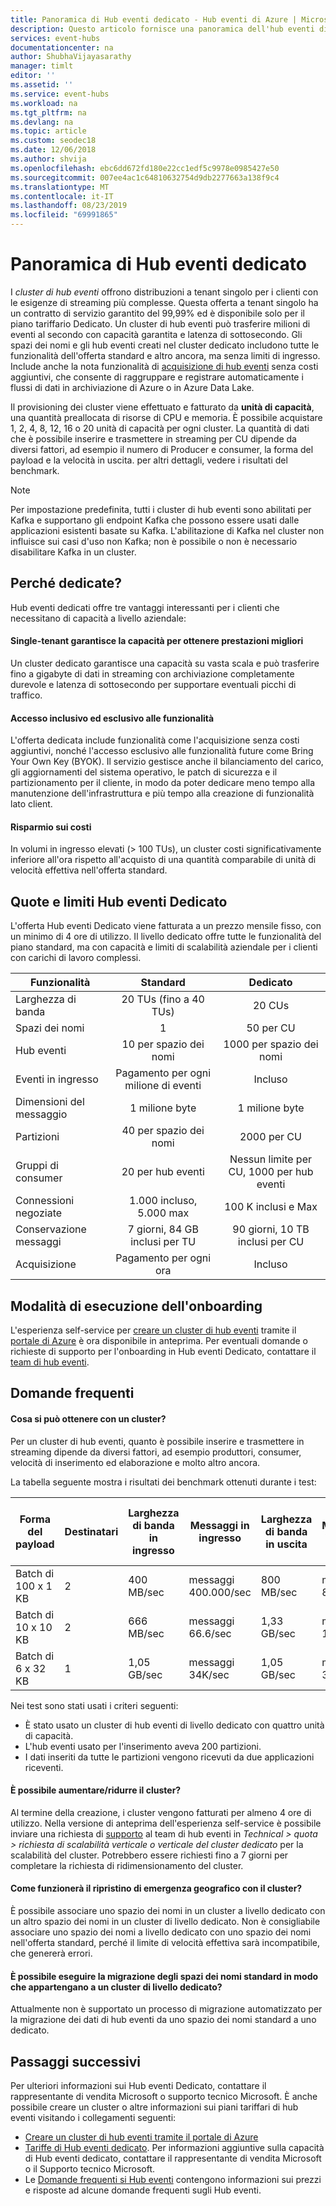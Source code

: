 ```yaml
---
title: Panoramica di Hub eventi dedicato - Hub eventi di Azure | Microsoft Docs
description: Questo articolo fornisce una panoramica dell'hub eventi di Azure dedicato, che offre distribuzioni a tenant singolo di hub eventi.
services: event-hubs
documentationcenter: na
author: ShubhaVijayasarathy
manager: timlt
editor: ''
ms.assetid: ''
ms.service: event-hubs
ms.workload: na
ms.tgt_pltfrm: na
ms.devlang: na
ms.topic: article
ms.custom: seodec18
ms.date: 12/06/2018
ms.author: shvija
ms.openlocfilehash: ebc6dd672fd180e22cc1edf5c9978e0985427e50
ms.sourcegitcommit: 007ee4ac1c64810632754d9db2277663a138f9c4
ms.translationtype: MT
ms.contentlocale: it-IT
ms.lasthandoff: 08/23/2019
ms.locfileid: "69991865"
---
```

# <a name="overview-of-event-hubs-dedicated"></a>Panoramica di Hub eventi dedicato

I *cluster di hub eventi* offrono distribuzioni a tenant singolo per i clienti con le esigenze di streaming più complesse. Questa offerta a tenant singolo ha un contratto di servizio garantito del 99,99% ed è disponibile solo per il piano tariffario Dedicato. Un cluster di hub eventi può trasferire milioni di eventi al secondo con capacità garantita e latenza di sottosecondo. Gli spazi dei nomi e gli hub eventi creati nel cluster dedicato includono tutte le funzionalità dell'offerta standard e altro ancora, ma senza limiti di ingresso. Include anche la nota funzionalità di [acquisizione di hub eventi](event-hubs-capture-overview.md) senza costi aggiuntivi, che consente di raggruppare e registrare automaticamente i flussi di dati in archiviazione di Azure o in Azure Data Lake. 

Il provisioning dei cluster viene effettuato e fatturato da **unità di capacità**, una quantità preallocata di risorse di CPU e memoria. È possibile acquistare 1, 2, 4, 8, 12, 16 o 20 unità di capacità per ogni cluster. La quantità di dati che è possibile inserire e trasmettere in streaming per CU dipende da diversi fattori, ad esempio il numero di Producer e consumer, la forma del payload e la velocità in uscita. per altri dettagli, vedere i risultati del benchmark. 

> [!NOTE]
> Per impostazione predefinita, tutti i cluster di hub eventi sono abilitati per Kafka e supportano gli endpoint Kafka che possono essere usati dalle applicazioni esistenti basate su Kafka. L'abilitazione di Kafka nel cluster non influisce sui casi d'uso non Kafka; non è possibile o non è necessario disabilitare Kafka in un cluster.

## <a name="why-dedicated"></a>Perché dedicate?

Hub eventi dedicati offre tre vantaggi interessanti per i clienti che necessitano di capacità a livello aziendale:

#### <a name="single-tenancy-guarantees-capacity-for-better-performance"></a>Single-tenant garantisce la capacità per ottenere prestazioni migliori

Un cluster dedicato garantisce una capacità su vasta scala e può trasferire fino a gigabyte di dati in streaming con archiviazione completamente durevole e latenza di sottosecondo per supportare eventuali picchi di traffico. 

#### <a name="inclusive-and-exclusive-access-to-features"></a>Accesso inclusivo ed esclusivo alle funzionalità 
L'offerta dedicata include funzionalità come l'acquisizione senza costi aggiuntivi, nonché l'accesso esclusivo alle funzionalità future come Bring Your Own Key (BYOK). Il servizio gestisce anche il bilanciamento del carico, gli aggiornamenti del sistema operativo, le patch di sicurezza e il partizionamento per il cliente, in modo da poter dedicare meno tempo alla manutenzione dell'infrastruttura e più tempo alla creazione di funzionalità lato client.  

#### <a name="cost-savings"></a>Risparmio sui costi
In volumi in ingresso elevati (> 100 TUs), un cluster costi significativamente inferiore all'ora rispetto all'acquisto di una quantità comparabile di unità di velocità effettiva nell'offerta standard.


## <a name="event-hubs-dedicated-quotas-and-limits"></a>Quote e limiti Hub eventi Dedicato

L'offerta Hub eventi Dedicato viene fatturata a un prezzo mensile fisso, con un minimo di 4 ore di utilizzo. Il livello dedicato offre tutte le funzionalità del piano standard, ma con capacità e limiti di scalabilità aziendale per i clienti con carichi di lavoro complessi. 

| Funzionalità | Standard | Dedicato |
| --- |:---:|:---:|
| Larghezza di banda | 20 TUs (fino a 40 TUs) | 20 CUs |
| Spazi dei nomi |  1 | 50 per CU |
| Hub eventi |  10 per spazio dei nomi | 1000 per spazio dei nomi |
| Eventi in ingresso | Pagamento per ogni milione di eventi | Incluso |
| Dimensioni del messaggio | 1 milione byte | 1 milione byte |
| Partizioni | 40 per spazio dei nomi | 2000 per CU |
| Gruppi di consumer | 20 per hub eventi | Nessun limite per CU, 1000 per hub eventi |
| Connessioni negoziate | 1\.000 incluso, 5.000 max | 100 K inclusi e Max |
| Conservazione messaggi | 7 giorni, 84 GB inclusi per TU | 90 giorni, 10 TB inclusi per CU |
| Acquisizione | Pagamento per ogni ora | Incluso |

## <a name="how-to-onboard"></a>Modalità di esecuzione dell'onboarding

L'esperienza self-service per [creare un cluster di hub eventi](event-hubs-dedicated-cluster-create-portal.md) tramite il [portale di Azure](https://aka.ms/eventhubsclusterquickstart) è ora disponibile in anteprima. Per eventuali domande o richieste di supporto per l'onboarding in Hub eventi Dedicato, contattare il [team di hub eventi](mailto:askeventhubs@microsoft.com).

## <a name="faqs"></a>Domande frequenti

#### <a name="what-can-i-achieve-with-a-cluster"></a>Cosa si può ottenere con un cluster?

Per un cluster di hub eventi, quanto è possibile inserire e trasmettere in streaming dipende da diversi fattori, ad esempio produttori, consumer, velocità di inserimento ed elaborazione e molto altro ancora. 

La tabella seguente mostra i risultati dei benchmark ottenuti durante i test:

| Forma del payload | Destinatari | Larghezza di banda in ingresso| Messaggi in ingresso | Larghezza di banda in uscita | Messaggi in uscita | Unità elaborate totali | Unità elaborate per unità di capacità |
| ------------- | --------- | ---------------- | ------------------ | ----------------- | ------------------- | --------- | ---------- |
| Batch di 100 x 1 KB | 2 | 400 MB/sec | messaggi 400.000/sec | 800 MB/sec | messaggi 800K/sec | 400 unità elaborate | 100 unità elaborate | 
| Batch di 10 x 10 KB | 2 | 666 MB/sec | messaggi 66.6/sec | 1,33 GB/sec | messaggi 133K/sec | 666 unità elaborate | 166 unità elaborate |
| Batch di 6 x 32 KB | 1 | 1,05 GB/sec | messaggi 34K/sec | 1,05 GB/sec | messaggi 34K/sec | 1000 unità elaborate | 250 unità elaborate |

Nei test sono stati usati i criteri seguenti:

- È stato usato un cluster di hub eventi di livello dedicato con quattro unità di capacità. 
- L'hub eventi usato per l'inserimento aveva 200 partizioni. 
- I dati inseriti da tutte le partizioni vengono ricevuti da due applicazioni riceventi.

#### <a name="can-i-scale-updown-my-cluster"></a>È possibile aumentare/ridurre il cluster?

Al termine della creazione, i cluster vengono fatturati per almeno 4 ore di utilizzo. Nella versione di anteprima dell'esperienza self-service è possibile inviare una richiesta di [supporto](https://ms.portal.azure.com/#create/Microsoft.Support) al team di hub eventi in *Technical > quota > richiesta di scalabilità verticale o verticale del cluster dedicato* per la scalabilità del cluster. Potrebbero essere richiesti fino a 7 giorni per completare la richiesta di ridimensionamento del cluster. 

#### <a name="how-will-geo-dr-work-with-my-cluster"></a>Come funzionerà il ripristino di emergenza geografico con il cluster?

È possibile associare uno spazio dei nomi in un cluster a livello dedicato con un altro spazio dei nomi in un cluster di livello dedicato. Non è consigliabile associare uno spazio dei nomi a livello dedicato con uno spazio dei nomi nell'offerta standard, perché il limite di velocità effettiva sarà incompatibile, che genererà errori. 

#### <a name="can-i-migrate-my-standard-namespaces-to-belong-to-a-dedicated-tier-cluster"></a>È possibile eseguire la migrazione degli spazi dei nomi standard in modo che appartengano a un cluster di livello dedicato?
Attualmente non è supportato un processo di migrazione automatizzato per la migrazione dei dati di hub eventi da uno spazio dei nomi standard a uno dedicato. 

## <a name="next-steps"></a>Passaggi successivi

Per ulteriori informazioni sui Hub eventi Dedicato, contattare il rappresentante di vendita Microsoft o supporto tecnico Microsoft. È anche possibile creare un cluster o altre informazioni sui piani tariffari di hub eventi visitando i collegamenti seguenti:

- [Creare un cluster di hub eventi tramite il portale di Azure](https://aka.ms/eventhubsclusterquickstart) 
- [Tariffe di Hub eventi dedicato](https://azure.microsoft.com/pricing/details/event-hubs/). Per informazioni aggiuntive sulla capacità di Hub eventi dedicato, contattare il rappresentante di vendita Microsoft o il Supporto tecnico Microsoft.
- Le [Domande frequenti si Hub eventi](event-hubs-faq.md) contengono informazioni sui prezzi e risposte ad alcune domande frequenti sugli Hub eventi.

